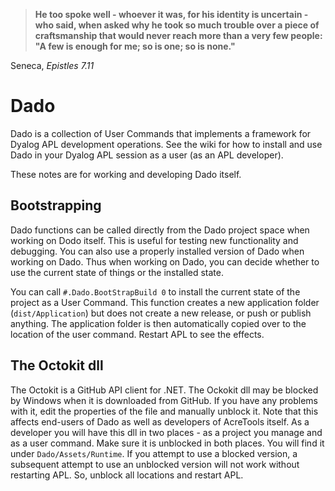 
>**He too spoke well - whoever it was, for his identity is uncertain - who said, when asked why he took so much trouble 
over a piece of craftsmanship that would never reach more than a very few people: "A few is enough for me; so is one; so is none."**

Seneca, *Epistles 7.11*

# Dado
Dado is a collection of User Commands that implements a framework for Dyalog APL development operations.  See the wiki for how to install and use Dado in your Dyalog APL session as a user (as an APL developer).

These notes are for working and developing Dado itself.

## Bootstrapping
Dado functions can be called directly from the Dado project space when working on Dodo itself.
This is useful for testing new functionality and debugging. You can also use a properly installed version of Dado when working on Dado. Thus when working on Dado, you can decide whether to use the current state of things or the installed state.

You can call `#.Dado.BootStrapBuild 0` to install the current state of the project as a User Command.
This function creates a new application folder (`dist/Application`) but does not create a new release, or push or publish anything. 
The application folder is then automatically copied over to the location of the user command. Restart APL to see the effects.

## The Octokit dll
The Octokit is a GitHub API client for .NET. 
The Ockokit dll may be blocked by Windows when it is downloaded from GitHub.
If you have any problems with it, edit the properties of the file and manually unblock it.
Note that this affects end-users of Dado as well as developers of AcreTools itself.
As a developer you will have this dll in two places - as a project you manage and as a user command.
Make sure it is unblocked in both places. You will find it under `Dado/Assets/Runtime`.
If you attempt to use a blocked version, a subsequent attempt to use an unblocked version will not work
without restarting APL. So, unblock all locations and restart APL.
